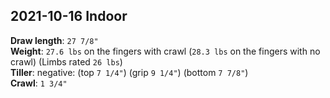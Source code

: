 ## 2021-10-16 Indoor

**Draw length**: `27 7/8"`\
**Weight**: `27.6 lbs` on the fingers with crawl (`28.3 lbs` on the fingers with no crawl) (Limbs rated `26 lbs`)\
**Tiller**: negative: (top `7 1/4"`) (grip `9 1/4"`) (bottom `7 7/8"`)\
**Crawl**: `1 3/4"`
